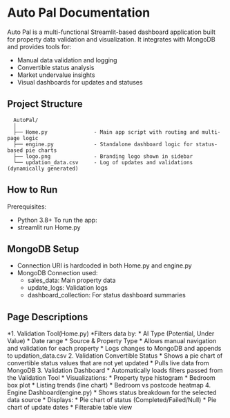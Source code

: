 # Auto Pal Documentation 
Auto Pal is a multi-functional Streamlit-based dashboard application built for property data validation and 
visualization. It integrates with MongoDB and provides tools for: 
* Manual data validation and logging 
* Convertible status analysis 
* Market undervalue insights 
* Visual dashboards for updates and statuses 
  
## Project Structure 
```
  AutoPal/ 
  │ 
  ├── Home.py               - Main app script with routing and multi-page logic       
  ├── engine.py             - Standalone dashboard logic for status-based pie charts     
  ├── logo.png              - Branding logo shown in sidebar
  └── updation_data.csv     - Log of updates and validations (dynamically generated)
```

## How to Run 
  Prerequisites: 
   * Python 3.8+ 
  To run the app: 
   * streamlit run Home.py
    
## MongoDB Setup 
  * Connection URI is hardcoded in both Home.py and engine.py 
  * MongoDB Connection used: 
    * sales_data: Main property data 
    * update_logs: Validation logs 
    * dashboard_collection: For status dashboard summaries 

## Page Descriptions 
*1. Validation Tool(Home.py) 
 *Filters data by: 
      * AI Type (Potential, Under Value) 
      * Date range 
      * Source & Property Type 
    * Allows manual navigation and validation for each property 
    * Logs changes to MongoDB and appends to updation_data.csv 
  2. Validation Convertible Status 
    * Shows a pie chart of convertible status values that are not yet updated 
    * Pulls live data from MongoDB 
  3. Validation Dashboard 
    * Automatically loads filters passed from the Validation Tool 
    * Visualizations: 
      * Property type histogram 
      * Bedroom box plot 
      * Listing trends (line chart) 
      * Bedroom vs postcode heatmap 
  4. Engine Dashboard(engine.py) 
    * Shows status breakdown for the selected data source 
    * Displays: 
      * Pie chart of status (Completed/Failed/Null) 
      * Pie chart of update dates 
      * Filterable table view
